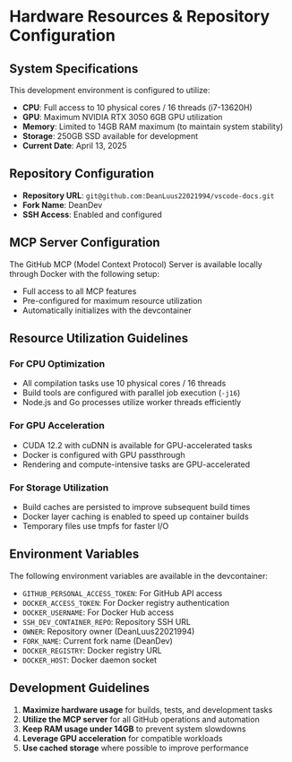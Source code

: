 # Hardware Resources & Repository Configuration

## System Specifications

This development environment is configured to utilize:

- **CPU**: Full access to 10 physical cores / 16 threads (i7-13620H)
- **GPU**: Maximum NVIDIA RTX 3050 6GB GPU utilization
- **Memory**: Limited to 14GB RAM maximum (to maintain system stability)
- **Storage**: 250GB SSD available for development
- **Current Date**: April 13, 2025

## Repository Configuration

- **Repository URL**: `git@github.com:DeanLuus22021994/vscode-docs.git`
- **Fork Name**: DeanDev
- **SSH Access**: Enabled and configured

## MCP Server Configuration

The GitHub MCP (Model Context Protocol) Server is available locally through Docker with the following setup:

- Full access to all MCP features
- Pre-configured for maximum resource utilization
- Automatically initializes with the devcontainer

## Resource Utilization Guidelines

### For CPU Optimization

- All compilation tasks use 10 physical cores / 16 threads
- Build tools are configured with parallel job execution (`-j16`)
- Node.js and Go processes utilize worker threads efficiently

### For GPU Acceleration

- CUDA 12.2 with cuDNN is available for GPU-accelerated tasks
- Docker is configured with GPU passthrough
- Rendering and compute-intensive tasks are GPU-accelerated

### For Storage Utilization

- Build caches are persisted to improve subsequent build times
- Docker layer caching is enabled to speed up container builds
- Temporary files use tmpfs for faster I/O

## Environment Variables

The following environment variables are available in the devcontainer:

- `GITHUB_PERSONAL_ACCESS_TOKEN`: For GitHub API access
- `DOCKER_ACCESS_TOKEN`: For Docker registry authentication
- `DOCKER_USERNAME`: For Docker Hub access
- `SSH_DEV_CONTAINER_REPO`: Repository SSH URL
- `OWNER`: Repository owner (DeanLuus22021994)
- `FORK_NAME`: Current fork name (DeanDev)
- `DOCKER_REGISTRY`: Docker registry URL
- `DOCKER_HOST`: Docker daemon socket

## Development Guidelines

1. **Maximize hardware usage** for builds, tests, and development tasks
2. **Utilize the MCP server** for all GitHub operations and automation
3. **Keep RAM usage under 14GB** to prevent system slowdowns
4. **Leverage GPU acceleration** for compatible workloads
5. **Use cached storage** where possible to improve performance